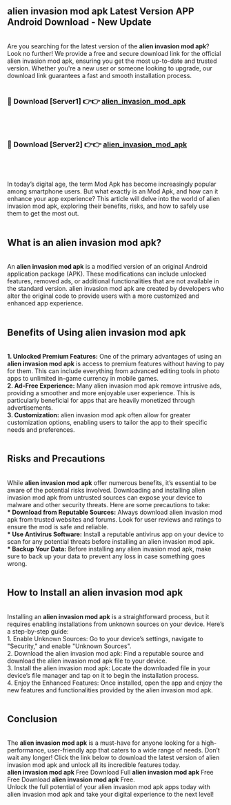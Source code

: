 ## alien invasion mod apk Latest Version APP Android Download - New Update
<br>
Are you searching for the latest version of the <strong>alien invasion mod apk</strong>? Look no further! We provide a free and secure download link for the official alien invasion mod apk, ensuring you get the most up-to-date and trusted version. Whether you're a new user or someone looking to upgrade, our download link guarantees a fast and smooth installation process.
<br>
<br>
<h3>🔴 Download [Server1] 👉👉 <a href="https://modyolo.store/alien+invasion+mod+apk">alien_invasion_mod_apk</a></h3><br>
<br>
<h3>🔴 Download [Server2] 👉👉 <a href="https://modyolo.store/alien+invasion+mod+apk">alien_invasion_mod_apk</a></h3><br>
<br>
<br>
In today’s digital age, the term Mod Apk has become increasingly popular among smartphone users. But what exactly is an Mod Apk, and how can it enhance your app experience? This article will delve into the world of alien invasion mod apk, exploring their benefits, risks, and how to safely use them to get the most out.
<br>
<br>
<h2>What is an alien invasion mod apk?</h2>
<br>
An <strong>alien invasion mod apk</strong> is a modified version of an original Android application package (APK). These modifications can include unlocked features, removed ads, or additional functionalities that are not available in the standard version. alien invasion mod apk are created by developers who alter the original code to provide users with a more customized and enhanced app experience.
<br>
<br>
<h2>Benefits of Using alien invasion mod apk</h2>
<br>
<strong> 1. Unlocked Premium Features:</strong> One of the primary advantages of using an <strong>alien invasion mod apk</strong> is access to premium features without having to pay for them. This can include everything from advanced editing tools in photo apps to unlimited in-game currency in mobile games.
<br>
<strong> 2. Ad-Free Experience:</strong> Many alien invasion mod apk remove intrusive ads, providing a smoother and more enjoyable user experience. This is particularly beneficial for apps that are heavily monetized through advertisements.
<br>
<strong> 3. Customization:</strong> alien invasion mod apk often allow for greater customization options, enabling users to tailor the app to their specific needs and preferences.
<br>
<br>
<h2>Risks and Precautions</h2>
<br>
While <strong>alien invasion mod apk</strong> offer numerous benefits, it’s essential to be aware of the potential risks involved. Downloading and installing alien invasion mod apk from untrusted sources can expose your device to malware and other security threats. Here are some precautions to take:
<br>
<strong> * Download from Reputable Sources:</strong> Always download alien invasion mod apk from trusted websites and forums. Look for user reviews and ratings to ensure the mod is safe and reliable.
<br>
<strong> * Use Antivirus Software:</strong> Install a reputable antivirus app on your device to scan for any potential threats before installing an alien invasion mod apk.
<br>
<strong> * Backup Your Data:</strong> Before installing any alien invasion mod apk, make sure to back up your data to prevent any loss in case something goes wrong.
<br>
<br>
<h2>How to Install an alien invasion mod apk</h2>
<br>
Installing an <strong>alien invasion mod apk</strong> is a straightforward process, but it requires enabling installations from unknown sources on your device. Here’s a step-by-step guide:
<br>
 1. Enable Unknown Sources: Go to your device’s settings, navigate to "Security," and enable "Unknown Sources".
<br>
 2. Download the alien invasion mod apk: Find a reputable source and download the alien invasion mod apk file to your device.
<br>
 3. Install the alien invasion mod apk: Locate the downloaded file in your device’s file manager and tap on it to begin the installation process.
<br>
 4. Enjoy the Enhanced Features: Once installed, open the app and enjoy the new features and functionalities provided by the alien invasion mod apk.
<br>
<br>
<h2><strong>Conclusion</strong></h2>
<br>
The <strong>alien invasion mod apk</strong> is a must-have for anyone looking for a high-performance, user-friendly app that caters to a wide range of needs. Don’t wait any longer! Click the link below to download the latest version of alien invasion mod apk and unlock all its incredible features today.
<br>
<strong>alien invasion mod apk</strong> Free Download Full <strong>alien invasion mod apk</strong> Free Free Download <strong>alien invasion mod apk</strong> Free.
<br>
Unlock the full potential of your alien invasion mod apk apps today with alien invasion mod apk and take your digital experience to the next level!